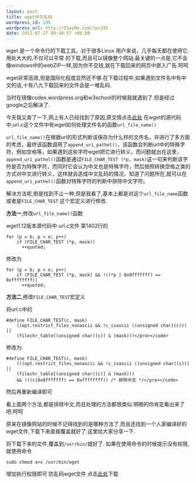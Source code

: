 ```yaml
--- 
layout: post
title: wget中文乱码
wordpress_id: 195
wordpress_url: http://ISayMe.com/?p=195
date: 2011-07-27 09:40:57 +08:00
---
```

wget 是一个命令行的下载工具。对于很多Linux 用户来说，几乎每天都在使用它.用处大大的,不仅可以平常 的下载,而且可以镜像整个网站.最关键的一点是,它不会像windows中的webZIP一样,因为你不交钱,就在下载回来的网页中嵌入广告.呵呵

wget非常高效,但是国际化程度显然还不够.在下载过程中,如果遇到文件名中有中文的话,十有八九下载回来的文件会是一堆乱码.

当时在镜像codex.wordpress.org和w3school的时候我就遇到了.但是经过google之后解决了.

今天我又查了一下,网上有人已经找到了原因,原文情点击[此处](http://cocobear.info/blog/2008/04/19/wget-chinese-encode/)
在wget的源代码中,url.c这个文件中有wget如何处理文件名的函数`url_file_name()` 

`url_file_name()`在根据url的形式判断该保存为什么样的文件名，并进行了多方面的考虑，最终该函数调用了`append_uri_pathel()`，该函数会判断url中的特殊字符，例如空格等，如果遇到这些字符wget把它进行转义，而问题就出在这里，`append_uri_pathel()`函数是通过`FILE_CHAR_TEST (*p, mask)`这一句来判断该字符是否为特殊字符，而同时它会认为中文也是特殊字符，然后按照转换空格之类的方式对中文进行转义，这样就会造成中文乱码的情况，知道了问题所在,就可以在`append_uri_pathel()`函数对特殊字符的判断中排除中文字符。

解决方法呢,倒是找到不止一种,但是我看了,基本上都是对这个`url_file_name`函数或者是`FILE_CHAR_TEST` 这个宏定义进行修改.

**方法一**,修改`url_file_name()`函数

wget1.12版本源代码中 url.c文件 第1402行的 

    for (p = b; p < e; p++)
        if (FILE_CHAR_TEST (*p, mask))
          ++quoted;
修改为

    for (p = b; p < e; p++)
        if (FILE_CHAR_TEST (*p, mask) && !((*p | 0x0fffffff) == 0xffffffff))
          ++quoted;
**方法二**,修改`FILE_CHAR_TEST`宏定义

将url.c中的

    #define FILE_CHAR_TEST(c, mask) 
        ((opt.restrict_files_nonascii && !c_isascii ((unsigned char)(c))) || 
        (filechr_table[(unsigned char)(c)] & (mask)))</pre></code>
修改为:

    #define FILE_CHAR_TEST(c, mask) 
        (((opt.restrict_files_nonascii && !c_isascii ((unsigned char)(c))) || 
        (filechr_table[(unsigned char)(c)] & (mask))) 
        && !((c|0x0fffffff) == 0xffffffff)) /* 排除中文 */</pre></code>
然后再重新编译即可

看上面两个方法,都是排除中文,而且处理的方法都很类似.明眼的你肯定看出来了吧.呵呵

原来在镜像网站的时候不记得找到的是哪种方法了.而且还找到一个人家编译好的wget文件,下载下来直接覆盖就好了.这里给大家分享一下.

将下载下来的文件,覆盖到`/usr/bin/`就好了.
如果在使用命令的时候提示没有权限,就使用命令

    sudo chmod a+x /usr/bin/wget 
增加执行权限即可
防乱码wget文件 点击[此处](http://u.115.com/file/clobyk52)下载
